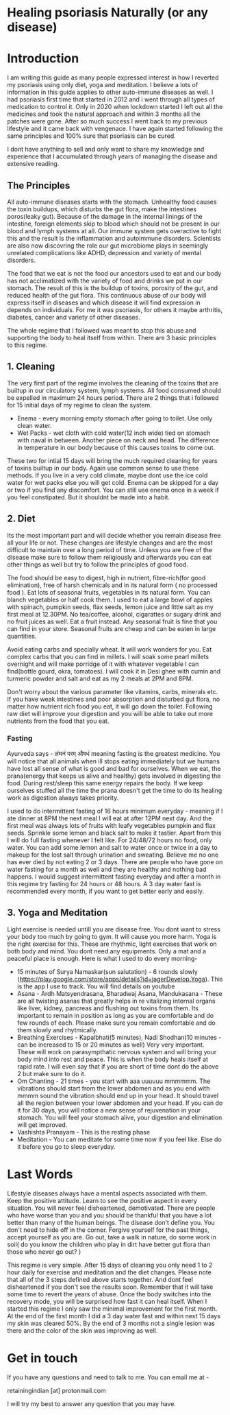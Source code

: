 # Healing psoriasis Naturally (or any disease)

# Introduction
I am writing this guide as many people expressed interest in how I reverted my psoriasis using only diet, yoga and meditation. I believe a lots of information in this guide applies to other auto-immune diseases as well.
I had psoriasis first time that started in 2012 and i went through all types of medication to control it. Only in 2020 when lockdown started I left out all the medicines and took the natural approach and within 3 months all the patches were gone. After so much success I went back to my previous lifestyle and it came back with vengenace. I have again started following the same principles and 100% sure that psoriasis can be cured.

I dont have anything to sell and only want to share my knowledge and experience that I accumulated through years of managing the disease and extensive reading.

## The Principles
All auto-immune diseases starts with the stomach. Unhealthy food causes the toxin buildups, which disturbs the gut flora, make the intestines poros(leaky gut). Because of the damage in the internal linings of the intestine, foreign elements skip to blood which should not be present in our blood and lymph systems at all. Our immune system gets overactive to fight this and the result is the inflammation and autoimmune disorders. Scientists are also now discovring the role our gut microbiome plays in seemingly unrelated complications like ADHD, depression and variety of mental disorders.

The food that we eat is not the food our ancestors used to eat and our body has not acclimatized with the variety of food and drinks we put in our stomach. The result of this is the buildup of toxins, porosity of the gut, and reduced health of the gut flora. This continuous abuse of our body will express itself in diseases and which disease it will find expression in depends on individuals. For me it was psoriasis, for others it maybe arthritis, diabetes, cancer and variety of other diseases.

The whole regime that I followed was meant to stop this abuse and supporting the body to heal itself from within. There are 3 basic principles to this regime.

## 1. Cleaning
The very first part of the regime involves the cleaning of the toxins that are builtup in our circulatory system, lymph systems. All food consumed should be expelled in maximum 24 hours period. There are 2 things that i followed for 15 initial days of my regime to clean the system.
* Enema - every morning empty stomach after going to toilet. Use only clean water.
* Wet Packs - wet cloth with cold water(12 inch wide) tied on stomach with naval in between. Another piece on neck and head. The difference in temperature in our body because of this causes toxins to come out.

These two for intial 15 days will bring the much required cleaning for years of toxins builtup in our body. Again use common sense to use these methods. If you live in a very cold climate, maybe dont use the ice cold water for wet packs else you will get cold. Enema can be skipped for a day or two if you find any discomfort. You can still use enema once in a week if you feel constipated. But it shouldnt be made into a habit. 

## 2. Diet
Its the most important part and will decide whether you remain disease free all your life or not. These changes are lifestyle changes and are the most difficult to maintain over a long period of time. Unless you are free of the disease make sure to follow them religiously and afterwards you can eat other things as well but try to follow the principles of good food.

The food should be easy to digest, high in nutrient, fibre-rich(for good elimination), free of harsh chemicals and in its natural form ( no processed food ). Eat lots of seasonal fruits, vegetables in its natural form. You can blanch vegetables or half cook them. I used to eat a large bowl of apples with spinach, pumpkin seeds, flax seeds, lemon juice and little salt as my first meal at 12.30PM. No tea/coffee, alcohol, cigarattes or sugary drink and no fruit juices as well. Eat a fruit instead. Any seasonal fruit is fine that you can find in your store. Seasonal fruits are cheap and can be eaten in large quantities. 

Avoid eating carbs and specially wheat. It will work wonders for you. Eat complex carbs that you can find in millets. I will soak some pearl millets overnight and will make porridge of it with whatever vegetable I can find(bottle gourd, okra, tomatoes). I will cook it in Desi ghee with cumin and turmeric powder and salt and eat as my 2 meals at 2PM and 8PM.

Don't worry about the various parameter like vitamins, carbs, minerals etc. If you have weak intestines and poor absorption and disturbed gut flora, no matter how nutrient rich food you eat, it will go down the toilet. Following raw diet will improve your digestion and you will be able to take out more nutrients from the food that you eat.

### Fasting
Ayurveda says - लंघनं परम् औषधं meaning fasting is the greatest medicine. You will notice that all animals when ill stops eating immediately but we humans have lost all sense of what is good and bad for ourselves. When we eat, the prana(energy that keeps us alive and healthy) gets involved in digesting the food. During rest/sleep this same energy repairs the body. If we keep ourselves stuffed all the time the prana doesn't get the time to do its healing work as digestion always takes priority.

I used to do intermittent fasting of 16 hours minimum everyday - meaning if I ate dinner at 8PM the next meal I will eat at after 12PM next day. And the first meal was always lots of fruits with leafy vegetables pumpkin and flax seeds. Sprinkle some lemon and black salt to make it tastier. Apart from this I will do full fasting whenever I felt like. For 24/48/72 hours no food, only water. You can add some lemon and salt to water once or twice in a day to makeup for the lost salt through urination and sweating. Believe me no one has ever died by not eating 2 or 3 days. There are people who have gone on water fasting for a month as well and they are healthy and nothing bad happens. I would suggest intermittent fasting everyday and after a month in this regime try fasting for 24 hours or 48 hours. A 3 day water fast is recommended every month, if you want to get better early and easily.

## 3. Yoga and Meditation
 Light exercise is needed untill you are disease free. You dont want to stress your body too much by going to gym. It will cause you more harm. Yoga is the right exercise for this. These are rhythmic, light exercises that work on both body and mind. You dont need any equipments. Only a mat and a peaceful place is enough. Here is what I used to do every morning-
 
 * 15 minutes of Surya Namaskar(sun salutation) - 6 rounds slowly (https://play.google.com/store/apps/details?id=jagerDevelop.Yoga). This is the app I use to track. You will find details on youtube
 * Asana - Ardh Matsyendrasana, Bharadwaj Asana, Mandukasana - These are all twisting asanas that greatly helps in re vitalizing internal organs like liver, kidney, pancreas and flushing out toxins from them. Its important to remain in position as long as you are comfortable and do few rounds of each. Please make sure you remain comfortable and do them slowly and rhytmically.
 * Breathing Exercises - Kapalbhati(5 minutes), Nadi Shodhan(10 minutes - can be increased to 15 or 20 minutes as well) Very very important. These will work on parasympthatic nervous system and will bring your body mind into rest and peace. This is when the body heals itself at rapid rate. I will even say that if you are short of time dont do the above 2 but make sure to do it.
* Om Chanting - 21 times - you start with aaa uuuuuu mmmmmm. The vibrations should start from the lower abdomen and as you end with mmmm sound the vibration should end up in your head. It should travel all the region between your lower abdomen and your head. If you can do it for 30 days, you will notice a new sense of rejuvenation in your stomach. You will feel your stomach alive, your digestion and elimination will get improved.
* Vashishta Pranayam - This is the resting phase
* Meditation - You can meditate for some time now if you feel like. Else do it before you go to sleep everyday.

# Last Words
Lifestyle diseases always have a mental aspects associated with them. Keep the positive attitude. Learn to see the positive aspect in every situation. You will never feel disheartened, demotivated. There are people who have worse than you and you should be thankful that you have a lot better than many of the human beings. The disease don't define you. You don't need to hide off in the corner. Forgive yourself for the past things, accept yourself as you are. Go out, take a walk in nature, do some work in soil( do you know the children who play in dirt have better gut flora than those who never go out? )

This regime is very simple. After 15 days of cleaning you only need 1 to 2 hour daily for exercise and meditation and the diet changes. Please note that all of the 3 steps defined above starts together. And dont feel disheartened if you don't see the results soon. Remember that it will take some time to revert the years of abuse. Once the body switches into the recovery mode, you will be surprised how fast it can heal itself. When I started this regime I only saw the minimal improvement for the first month. At the end of the first month I did a 3 day water fast and within next 15 days my skin was cleared 50%. By the end of 3 months not a single lesion was there and the color of the skin was improving as well.

# Get in touch
If you have any questions and need to talk to me. You can email me at -

retainingindian [at] protonmail.com

I will try my best to answer any question that you may have.
